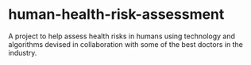 # human-health-risk-assessment
A project to help assess health risks in humans using technology and algorithms devised in collaboration with some of the best doctors in the industry.
